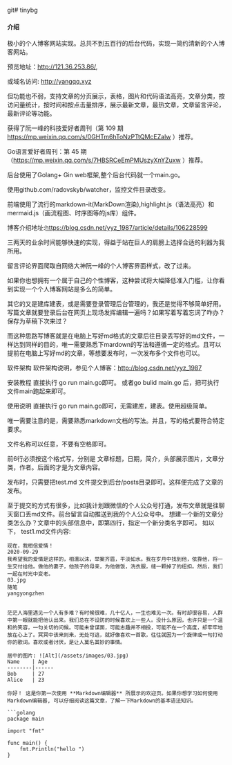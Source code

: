 git# tinybg

#### 介绍
极小的个人博客网站实现。总共不到五百行的后台代码，实现一简约清新的个人博客网站。

预览地址：http://121.36.253.86/,

或域名访问: http://yangqq.xyz

但功能也不弱，支持文章的分页展示，表格，图片和代码语法高亮，文章分类，按访问量统计，按时间和按点击量排序，展示最新文章，最热文章，文章留言评论，最新评论等功能。

获得了阮一峰的科技爱好者周刊（第 109 期 https://mp.weixin.qq.com/s/0GHTm6hToNzPTtQMcEZalw ）推荐。

Go语言爱好者周刊：第 45 期（https://mp.weixin.qq.com/s/7HBSRCeEmPMUszyXnYZuxw ）推荐。

后台使用了Golang+ Gin web框架,整个后台代码就一个main.go。

使用github.com/radovskyb/watcher，监控文件目录改变。

前端使用了流行的markdown-it(MarkDown渲染),highlight.js（语法高亮）和mermaid.js（画流程图、时序图等的js库）组件。

博客介绍地址:https://blog.csdn.net/yyz_1987/article/details/106228599

三两天的业余时间能够快速的实现，得益于站在巨人的肩膀上选择合适的利器为我所用。

留言评论界面爬取自网络大神阮一峰的个人博客界面样式，改了过来。

如果你也想拥有一个属于自己的个性博客，这种尝试将大幅降低准入门槛，让你看到实现一个个人博客网站是多么的简单。

其它的又是建库建表，或是需要登录管理后台管理的，我还是觉得不够简单好用。写篇文章就要登录后台在网页上现场发挥编辑一遍吗？如果写着写着忘词了咋办？保存为草稿下次来过？

而这种思路写博客就是在电脑上写好md格式的文章后往目录丢写好的md文件，一样达到同样的目的，唯一需要熟悉下mardown的写法和遵循一定的格式。且可以提前在电脑上写好md的文章，等想要发布时，一次发布多个文件也可以。

软件架构 软件架构说明，参见个人博客：http://blog.csdn.net/yyz_1987

安装教程 直接执行 go run main.go即可。 或者go bulid main.go 后，把可执行文件main跑起来即可。

使用说明 直接执行 go run main.go即可，无需建库，建表。使用超级简单。

唯一需要注意的是，需要熟悉markdown文档的写法。并且，写的格式要符合特定要求。

文件名称可以任意，不要有空格即可。

前6行必须按这个格式写，分别是 文章标题，日期，简介，头部展示图片，文章分类，作者。后面的才是为文章内容。

发布时，只需要把test.md 文件提交到后台/posts目录即可。这样便完成了文章的发布。

至于提交的方式有很多，比如我计划跟微信的个人公众号打通，发布文章就是往聊天窗口丢md文件。前台留言自动推送到我的个人公众号中。 想建一个新的文章分类怎么办？文章中的头部信息中，即第四行，指定一个新分类名字即可。 
如以下， test1.md文件内容:

```
现在，我相信爱情！
2020-09-29
我希望我的爱情是这样的，相濡以沫，举案齐眉，平淡如水。我在岁月中找到他，依靠他，将一生交付给他。做他的妻子，他孩子的母亲，为他做饭，洗衣服，缝一颗掉了的纽扣。然后，我们一起在时光中变老。
03.jpg
随笔
yangyongzhen


茫茫人海里遇见一个人有多难？有时候很难，几十亿人，一生也难见一次。有时却很容易，人群中第一眼就能把他认出来。我们总在不设防的时候喜欢上一些人。没什么原因，也许只是一个温和的笑容，一句关切的问候。可能未曾谋面，可能志趣并不相投，可能不在一个高度，却牢牢地放在心上了。冥冥中该来则来，无处可逃，就好像喜欢一首歌，往往就因为一个旋律或一句打动你的歌词。喜欢或者讨厌，是让人莫名其妙的事情。

居中的图片: ![Alt](/assets/images/03.jpg)
Name    | Age
--------|------
Bob     | 27
Alice   | 23

你好！ 这是你第一次使用 **Markdown编辑器** 所展示的欢迎页。如果你想学习如何使用Markdown编辑器, 可以仔细阅读这篇文章，了解一下Markdown的基本语法知识。

```golang
package main

import "fmt"

func main() {
	fmt.Println("hello ")
}
```
```
